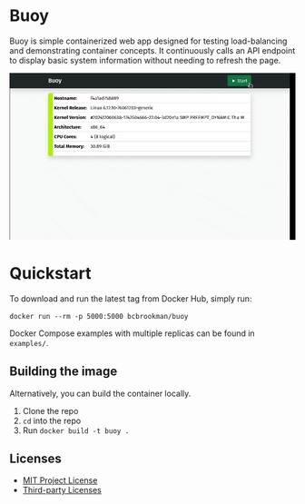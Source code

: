 # Buoy

Buoy is simple containerized web app designed for testing load-balancing and demonstrating container concepts. It continuously calls an API endpoint to display basic system information without needing to refresh the page.

![](examples/demo.gif)

# Quickstart

To download and run the latest tag from Docker Hub, simply run:

```
docker run --rm -p 5000:5000 bcbrookman/buoy
```

Docker Compose examples with multiple replicas can be found in `examples/`.

## Building the image

Alternatively, you can build the container locally.

1. Clone the repo
2. `cd` into the repo
3. Run `docker build -t buoy .`

## Licenses

 - [MIT Project License](./LICENSE)
 - [Third-party Licenses](./LICENSE_THIRD-PARTY)
